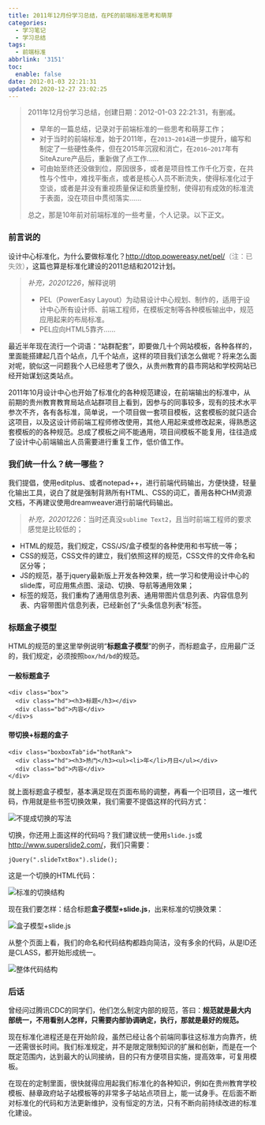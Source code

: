 ```yaml
---
title: 2011年12月份学习总结，在PE的前端标准思考和萌芽
categories:
  - 学习笔记
  - 学习总结
tags:
  - 前端标准
abbrlink: '3151'
toc:
  enable: false
date: 2012-01-03 22:21:31
updated: 2020-12-27 23:02:25
---
```


> 2011年12月份学习总结，创建日期：2012-01-03 22:21:31，有删减。
>
  > - 早年的一篇总结，记录对于前端标准的一些思考和萌芽工作；
  > - 对于当时的前端标准，始于2011年，在`2013~2014`进一步提升，编写和制定了一些硬性条件，但在2015年沉寂和消亡，在`2016~2017`年有SiteAzure产品后，重新做了点工作……
  > - 可由始至终还没做到位，原因很多，或者是项目性工作千化万变，在共性与个性中，难找平衡点，或者是核心人员不断流失，使得标准化过于空谈，或者是并没有重视质量保证和质量控制，使得初有成效的标准流于表面，没在项目中贯彻落实……
>
> 总之，那是10年前对前端标准的一些考量，个人记录。以下正文。

### 前言说的

设计中心标准化，为什么要做标准化？<http://dtop.powereasy.net/pel/><span style="color:gray">（注：已失效）</span>，这篇也算是标准化建设的2011总结和2012计划。

<!-- more -->

> *补充，20201226*，解释说明
> - PEL（PowerEasy Layout）为动易设计中心规划、制作的，适用于设计中心所有设计师、前端工程师，在模板定制等各种模板输出中，规范应用起来的布局标准。
> - PEL应向HTML5靠齐……

<!-- more -->

最近半年现在流行一个词语：“站群配套”，即要做几十个网站模板，各种各样的，里面能搭建起几百个站点，几千个站点，这样的项目我们该怎么做呢？将来怎么面对呢，貌似这一问题我个人已经思考了很久，从贵州教育的县市网站和学校网站已经开始谋划这类站点。

2011年10月设计中心也开始了标准化的各种规范建设，在前端输出的标准中，从前期的贵州教育教育局站点站群项目上看到，因参与的同事较多，现有的技术水平参次不齐，各有各标准，简单说，一个项目做一套项目模板，这套模板的就只适合这项目，以及这设计师前端工程师修改使用，其他人用起来或修改起来，得熟悉这套模板的的各种规范。总成了模板之间不能通用，项目间模板不能复用，往往造成了设计中心前端输出人员需要进行重复工作，低价值工作。

### 我们统一什么？统一哪些？

我们提倡，使用editplus、或者notepad++，进行前端代码输出，方便快捷，轻量化输出工具，说白了就是强制背熟所有HTML、CSS的词汇，善用各种CHM资源文档，不再建议使用dreamweaver进行前端代码输出。

> *补充，20201226*：当时还真没`sublime Text2`，且当时前端工程师的要求感觉是比较低的；

- HTML的规范，我们规定，CSS/JS/盒子模型的各种使用和书写统一等；
- CSS的规范，CSS文件的建立，我们依照这样的规范，CSS文件的文件命名和区分等；
- JS的规范，基于jquery最新版上开发各种效果，统一学习和使用设计中心的slide库，可应用焦点图、滚动、切换、导航等通用效果；
- 标签的规范，我们重构了通用信息列表、通用带图片信息列表、内容信息列表、内容带图片信息列表，已经新创了“头条信息列表”标签。

### 标题盒子模型

HTML的规范的里这里举例说明“**标题盒子模型**”的例子，而标题盒子，应用最广泛的，我们规定，必须按照`box/hd/bd`的规范。

#### 一般标题盒子

```
<div class="box">
  <div class="hd"><h3>标题</h3></div>
  <div class="bd">内容</div>
</div>s
```

#### 带切换+标题的盒子

```
<div class="boxboxTab"id="hotRank">
  <div class="hd"><h3>热门</h3><ul><li>年</li>月日</ul></div>
  <div class="bd">内容</div>
</div>
```

就上面标题盒子模型，基本满足现在页面布局的调整，再看一个旧项目，这一堆代码，作用就是些书签切换效果，我们需要不提倡这样的代码方式：

![不提成切换的写法](https://cdn.zenwu.site/upload/pic/compowereasynet/201201032207355125.png)

切换，你还用上面这样的代码吗？我们建议统一使用`slide.js`或 <http://www.superslide2.com/>，我们只需要：

```
jQuery(".slideTxtBox").slide();
```

这是一个切换的HTML代码：

![标准的切换结构](https://cdn.zenwu.site/upload/pic/compowereasynet/201201032207356851.png)

现在我们要怎样：结合标题**盒子模型+slide.js**，出来标准的切换效果：

![盒子模型+slide.js](https://cdn.zenwu.site/upload/pic/compowereasynet/201201032207351813.png)

从整个页面上看，我们的命名和代码结构都趋向简洁，没有多余的代码，从是ID还是CLASS，都开始形成统一。

![整体代码结构](https://cdn.zenwu.site/upload/pic/compowereasynet/201201032207352591.png)

### 后话

曾经问过腾讯CDC的同学们，他们怎么制定内部的规范，答曰：**规范就是最大内部统一，不用看别人怎样，只需要内部协调确定，执行，那就是最好的规范。**

现在标准化进程还是在开始阶段，虽然已经让各个前端同事往这标准方向靠齐，统一还需很长时间。我们标准规定，并不是限定限制知识的扩展和创新，而是在一个既定范围内，达到最大的认同接纳，目的只有方便项目实施，提高效率，可复用模板。

在现在的定制里面，很快就得应用起我们标准化的各种知识，例如在贵州教育学校模板、赫章政府站子站模板等的非常多子站站点项目上，能一试身手。在后面不断对标准化的代码和方法更新维护，没有恒定的方法，只有不断向前持续改进的标准化建设。
